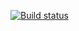 [![Build status](https://ci.appveyor.com/api/projects/status/61fyjtho7sc896v2?svg=true)](https://ci.appveyor.com/project/Rita-Som666/page-object-s-homework-ex-2)
